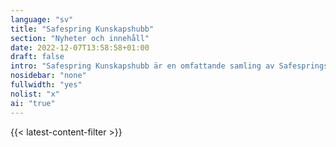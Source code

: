 ```yaml
---
language: "sv"
title: "Safespring Kunskapshubb"
section: "Nyheter och innehåll"
date: 2022-12-07T13:58:58+01:00
draft: false
intro: "Safespring Kunskapshubb är en omfattande samling av Safesprings material och resurser, inklusive webbseminarier, white papers, bloggar, tekniska uppdateringar och lösningsbeskrivningar, utformade för att ge djupgående insikter och expertis inom molntjänster och säkerhetslösningar."
nosidebar: "none"
fullwidth: "yes"
nolist: "x"
ai: "true"
---
```


{{< latest-content-filter >}}

